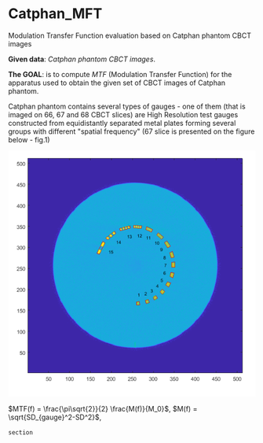 # Catphan_MFT
Modulation Transfer Function evaluation based on Catphan phantom CBCT images

**Given data**: *Catphan phantom  CBCT images*.

**The GOAL**: is to compute *MTF* (Modulation Transfer Function) for the apparatus used to obtain the given set of CBCT images of Catphan phantom.

Catphan phantom contains several types of gauges - one of them (that is imaged on 66, 67 and 68 CBCT slices) are High Resolution test gauges constructed from equidistantly separated metal plates forming several groups with different "spatial frequency" (67 slice is presented on the figure below - fig.1)

![Alt text](localization_trap_all.png?raw=true "Figure 1 Catphan phantom - CBCT slice #67 (high resolution gauge marked by a red line trapezoid)")

$MTF(f) = \frac{\pi\sqrt{2}}{2} \frac{M(f)}{M_0}$, $M(f) = \sqrt{SD_{gauge}^2-SD^2}$, 
```
section
```
